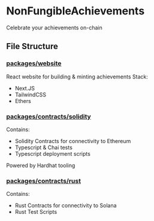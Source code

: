 # NonFungibleAchievements
Celebrate your achievements on-chain

## File Structure

### [packages/website](/packages/website/)
React website for building & minting achievements
Stack:
- Next.JS
- TailwindCSS
- Ethers

### [packages/contracts/solidity](/packages/contracts/solidity/)
Contains:
- Solidity Contracts for connectivity to Ethereum
- Typescript & Chai tests
- Typescript deployment scripts

Powered by Hardhat tooling

### [packages/contracts/rust](/packages/contracts/rust/)
Contains:
- Rust Contracts for connectivity to Solana
- Rust Test Scripts